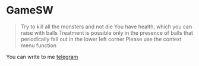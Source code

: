 # GameSW

>Try to kill all the monsters and not die
>You have health, which you can raise with balls
>Treatment is possible only in the presence of balls that periodically fall out in the lower left corner
>Please use the context menu function

You can write to me [telegram](https://t.me/tromp86)
